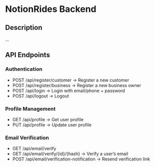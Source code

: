 # NotionRides Backend

## Description
...

## API Endpoints

### Authentication
  - POST /api/register/customer → Register a new customer
  - POST /api/register/business → Register a new business owner
  - POST /api/login → Login with email/phone + password
  - POST /api/logout → Logout

### Profile Management 
  - GET /api/profile → Get user profile
  - PUT /api/profile → Update user profile

### Email Verification
  - GET /api/email/verify 
  - GET /api/email/verify/{id}/{hash} → Verify a user’s email
  - POST /api/email/verification-notification → Resend verification link

